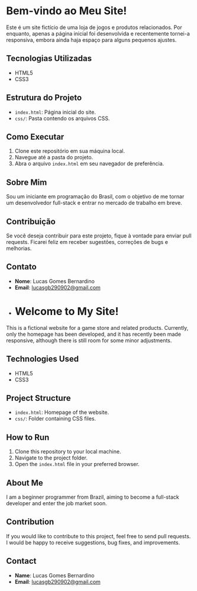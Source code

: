 # Bem-vindo ao Meu Site!

Este é um site fictício de uma loja de jogos e produtos relacionados. Por enquanto, apenas a página inicial foi desenvolvida e recentemente tornei-a responsiva, embora ainda haja espaço para alguns pequenos ajustes.

## Tecnologias Utilizadas

- HTML5
- CSS3

## Estrutura do Projeto

- `index.html`: Página inicial do site.
- `css/`: Pasta contendo os arquivos CSS.

## Como Executar

1. Clone este repositório em sua máquina local.
2. Navegue até a pasta do projeto.
3. Abra o arquivo `index.html` em seu navegador de preferência.

## Sobre Mim

Sou um iniciante em programação do Brasil, com o objetivo de me tornar um desenvolvedor full-stack e entrar no mercado de trabalho em breve.

## Contribuição

Se você deseja contribuir para este projeto, fique à vontade para enviar pull requests. Ficarei feliz em receber sugestões, correções de bugs e melhorias.

## Contato

- **Nome**: Lucas Gomes Bernardino
- **Email**: lucasgb290902@gmail.com
- # Welcome to My Site!

This is a fictional website for a game store and related products. Currently, only the homepage has been developed, and it has recently been made responsive, although there is still room for some minor adjustments.

## Technologies Used

- HTML5
- CSS3

## Project Structure

- `index.html`: Homepage of the website.
- `css/`: Folder containing CSS files.

## How to Run

1. Clone this repository to your local machine.
2. Navigate to the project folder.
3. Open the `index.html` file in your preferred browser.

## About Me

I am a beginner programmer from Brazil, aiming to become a full-stack developer and enter the job market soon.

## Contribution

If you would like to contribute to this project, feel free to send pull requests. I would be happy to receive suggestions, bug fixes, and improvements.

## Contact

- **Name**: Lucas Gomes Bernardino
- **Email**: lucasgb290902@gmail.com
